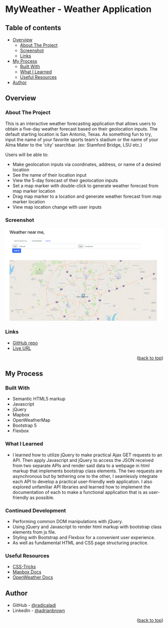# MyWeather - Weather Application

## Table of contents

- [Overview](#overview)
    - [About The Project](#About-the-project)
    - [Screenshot](#screenshot)
    - [Links](#links)
- [My Process](#my-Process)
    - [Built With](#built-with)
    - [What I Learned](#what-i-learned)
    - [Useful Resources](#useful-resources)
- [Author](#author)

## Overview

### About The Project

This is an interactive weather forecasting application that allows users to obtain a five-day weather forecast based on their geolocation inputs. The default starting location is San Antonio, Texas. As something fun to try, input the name of your favorite sports team's stadium or the name of your Alma Mater to the 'city' searchbar. (ex: Stamford Bridge, LSU etc.)

Users will be able to:

- Make geolocation inputs via coordinates, address, or name of a desired location
- See the name of their location input
- View the 5-day forecast of their geolocation inputs
- Set a map marker with double-click to generate weather forecast from map marker location
- Drag map marker to a location and generate weather forecast from map marker location
- View map location change with user inputs

### Screenshot

![](assets/desktop_look.png)<br>

### Links

- [GitHub repo](https://github.com/radicaladi/weather-application.io)
- [Live URL](https://radicaladi.github.io/weather-application.io/)

<p align="right">(<a href="#top">back to top</a>)</p>

## My Process

### Built With

- Semantic HTML5 markup
- Javascript 
- jQuery
- Mapbox
- OpenWeatherMap
- Bootstrap 5
- Flexbox


### What I Learned

- I learned how to utilize jQuery to make practical Ajax GET requests to an API. Then apply Javascript and jQuery to access the JSON received from two separate APIs and render said data to a webpage in html markup that implements bootstrap class elements. The two requests are asynchronous but by tethering one to the other, I seamlessly integrate each API to develop a practical user-friendly web application. I also explored unfamiliar API libraries and learned how to implement the documentation of each to make a functional application that is as user-friendly as possible.

### Continued Development

- Performing common DOM manipulations with jQuery. 
- Using jQuery and Javascript to render html markup with bootstrap class elements from js file. 
- Styling with Bootstrap and Flexbox for a convenient user experience. 
- As well as fundamental HTML and CSS page structuring practice.

### Useful Resources

- [CSS-Tricks](https://css-tricks.com)
- [Mapbox Docs](https://docs.mapbox.com/api/maps/)
- [OpenWeather Docs](https://openweathermap.org/forecast5)

## Author

- GitHub - [@radicaladi](https://github.com/radicaladi)
- LinkedIn - [@adrianbrown](https://www.linkedin.com/in/adrian-brown-b84b63127/)

<p align="right">(<a href="#top">back to top</a>)</p>
